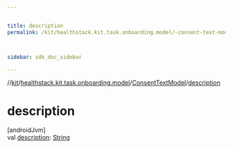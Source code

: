 ```yaml
---


title: description
permalink: /kit/healthstack.kit.task.onboarding.model/-consent-text-model/description.html



sidebar: sdk_doc_sidebar

---
```



//[kit](/kit.html)/[healthstack.kit.task.onboarding.model](../index.html)/[ConsentTextModel](index.html)/[description](description.html)



# description



[androidJvm]\
val [description](description.html): [String](https://kotlinlang.org/api/latest/jvm/stdlib/kotlin/-string/index.html)






